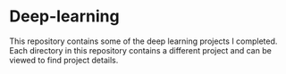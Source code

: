# Deep-learning

This repository contains some of the deep learning projects I completed. Each directory in this repository contains a different project and can be viewed to find project details.
